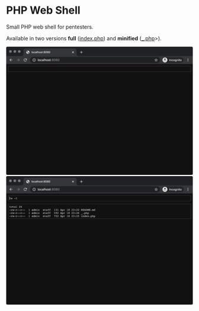 # PHP Web Shell

Small PHP web shell for pentesters.

Available in two versions **full** ([index.php](./index.php)) and **minified** ([_.php](./_.php)>).

![](./s_1.png)
![](./s_2.png)
